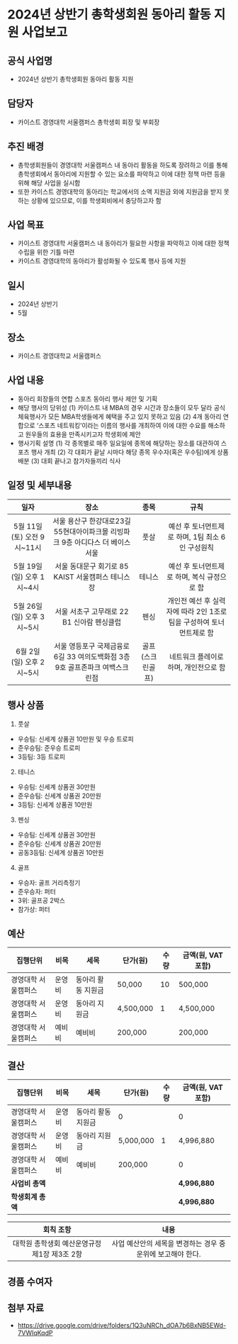 2024년 상반기 총학생회원 동아리 활동 지원 사업보고
===

## 공식 사업명
- 2024년 상반기 총학생회원 동아리 활동 지원

## 담당자
- 카이스트 경영대학 서울캠퍼스 총학생회 회장 및 부회장

## 추진 배경
- 총학생회원들이 경영대학 서울캠퍼스 내 동아리 활동을 하도록 장려하고 이를 통해 총학생회에서 동아리에 지원할 수 있는 요소를 파악하고 이에 대한 정책 마련 등을 위해 해당 사업을 실시함
- 또한 카이스트 경영대학의 동아리는 학교에서의 소액 지원금 외에 지원금을 받지 못하는 상황에 있으므로, 이를 학생회비에서 충당하고자 함

## 사업 목표
- 카이스트 경영대학 서울캠퍼스 내 동아리가 필요한 사항을 파악하고 이에 대한 정책 수립을 위한 기틀 마련
- 카이스트 경영대학의 동아리가 활성화될 수 있도록 행사 등에 지원

## 일시
- 2024년 상반기
- 5월

## 장소
- 카이스트 경영대학교 서울캠퍼스
 
## 사업 내용
- 동아리 회장들의 연합 스포츠 동아리 행사 제안 및 기획
- 해당 행사의 당위성
  (1) 카이스트 내 MBA의 경우 시간과 장소들이 모두 달라 공식 체육행사가 모든 MBA학생들에게 혜택을 주고 있지 못하고 있음
  (2) 4개 동아리 연합으로 ‘스포츠 네트워킹’이라는 이름의 행사를 개최하여 이에 대한 수요를 해소하고 원우들의 효용을 만족시키고자 학생회에 제안
- 행사기획 설명
  (1) 각 종목별로 매주 일요일에 종목에 해당하는 장소를 대관하여 스포츠 행사 개최
  (2) 각 대회가 끝날 시마다 해당 종목 우수자(혹은 우수팀)에게 상품 배분 
  (3) 대회 끝나고 참가자들끼리 식사

## 일정 및 세부내용
| 일자 | 장소 | 종목| 규칙|
|:---:|:---:|:---:|:---:|
| 5월 11일 (토) 오전 9시~11시 | 서울 용산구 한강대로23길 55현대아이파크몰 리빙파크 9층 아디다스 더 베이스 서울 | 풋살 | 예선 후 토너먼트제로 하며, 1팀 최소 6인 구성원칙 |
| 5월 19일 (일) 오후 1시~4시 | 서울 동대문구 회기로 85 KAIST 서울캠퍼스 테니스장 | 테니스 | 예선 후 토너먼트제로 하며, 복식 규정으로 함|
| 5월 26일 (일) 오후 3시~5시 | 서울 서초구 고무래로 22 B1 신아람 펜싱클럽 | 펜싱 | 개인전 예선 후 실력자에 따라 2인 1조로 팀을 구성하여 토너먼트제로 함|
| 6월 2일 (일) 오후 2시~5시 | 서울 영등포구 국제금융로6길 33 여의도백화점 3층 9호 골프존파크 여백스크린점 | 골프(스크린골프) | 네트워크 플레이로 하며, 개인전으로 함|

## 행사 상품
1. 풋살
- 우승팀: 신세계 상품권 10만원 및 우승 트로피
- 준우승팀: 준우승 트로피
- 3등팀: 3등 트로피

2. 테니스
- 우승팀: 신세계 상품권 30만원
- 준우승팀: 신세계 상품권 20만원
- 3등팀: 신세계 상품권 10만원

3. 펜싱
- 우승팀: 신세계 상품권 30만원
- 준우승팀: 신세계 상품권 20만원
- 공동3등팀: 신세계 상품권 10만원

4. 골프
- 우승자: 골프 거리측정기
- 준우승자: 퍼터
- 3위: 골프공 2박스
- 참가상: 퍼터


## 예산
| 집행단위 | 비목 | 세목 | 단가(원) | 수량 | 금액(원, VAT 포함) |
|--------------------|--------|------------------------|----------| ---- | ----------- |
| 경영대학 서울캠퍼스 | 운영비 | 동아리 활동 지원금 | 50,000 | 10 | 500,000 | 
| 경영대학 서울캠퍼스 | 운영비 | 동아리 지원금 | 4,500,000 | 1 | 4,500,000 | 
| 경영대학 서울캠퍼스 | 예비비 | 예비비 | 200,000 |  | 200,000 | 

## 결산
| 집행단위 | 비목 | 세목 | 단가(원) | 수량 | 금액(원, VAT 포함) |
|--------------------|--------|------------------------|----------| ---- | ----------- |
| 경영대학 서울캠퍼스 | 운영비 | 동아리 활동 지원금 | 0 |  | 0 | 
| 경영대학 서울캠퍼스 | 운영비 | 동아리 지원금 | 5,000,000 | 1 | 4,996,880 | 
| 경영대학 서울캠퍼스 | 예비비 | 예비비 | 200,000 |  | 0 | 
|   **사업비 총액**  |       |       |       | |**4,996,880** |
|   **학생회계 총액**  |       |       |        | |**4,996,880** |

|  회칙 조항  |  내용 |
|:---:|:---:|
| 대학원 총학생회 예산운영규정 제1장 제3조 2항 | 사업 예산안의 세목을 변경하는 경우 중운위에 보고해야 한다. |

## 경품 수여자


## 첨부 자료
* https://drive.google.com/drive/folders/1Q3uNRCh_dOA7b6BxNB5EWd-7VWIqKqdP



